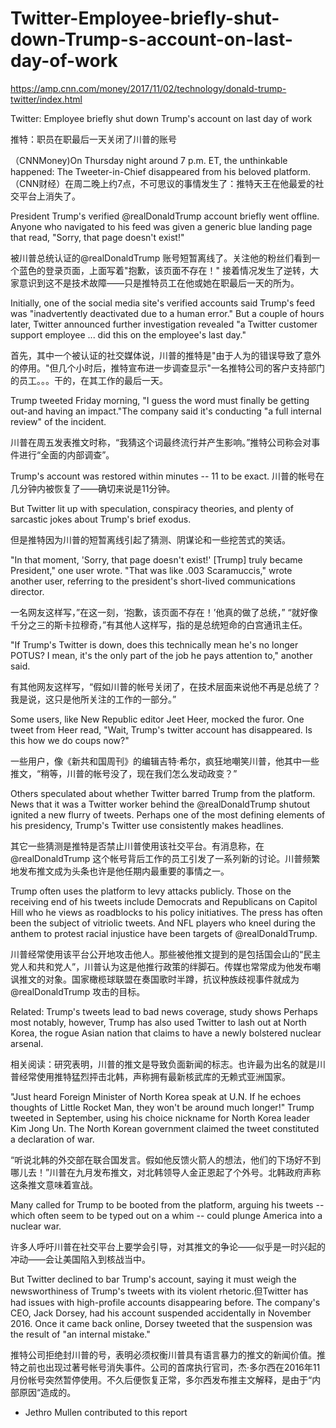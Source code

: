 # Twitter-Employee-briefly-shut-down-Trump-s-account-on-last-day-of-work
https://amp.cnn.com/money/2017/11/02/technology/donald-trump-twitter/index.html

Twitter: Employee briefly shut down Trump's account on last day of work

推特：职员在职最后一天关闭了川普的账号

（CNNMoney)On Thursday night around 7 p.m. ET, the unthinkable happened: The Tweeter-in-Chief disappeared from his beloved platform.
（CNN财经）在周二晚上约7点，不可思议的事情发生了：推特天王在他最爱的社交平台上消失了。

President Trump's verified @realDonaldTrump account briefly went offline. Anyone who navigated to his feed was given a generic blue landing page that read, "Sorry, that page doesn't exist!"

被川普总统认证的@realDonaldTrump 账号短暂离线了。关注他的粉丝们看到一个蓝色的登录页面，上面写着"抱歉，该页面不存在！"
接着情况发生了逆转，大家意识到这不是技术故障——只是推特员工在他或她在职最后一天的所为。

Initially, one of the social media site's verified accounts said Trump's feed was "inadvertently deactivated due to a human error." But a couple of hours later, Twitter announced further investigation revealed "a Twitter customer support employee ... did this on the employee's last day."

首先，其中一个被认证的社交媒体说，川普的推特是"由于人为的错误导致了意外的停用。"但几个小时后，推特宣布进一步调查显示"一名推特公司的客户支持部门的员工。。。干的，在其工作的最后一天。

Trump tweeted Friday morning, "I guess the word must finally be getting out-and having an impact."The company said it's conducting "a full internal review" of the incident.

川普在周五发表推文时称，“我猜这个词最终流行并产生影响。”推特公司称会对事件进行“全面的内部调查”。

Trump's account was restored within minutes -- 11 to be exact.
川普的帐号在几分钟内被恢复了——确切来说是11分钟。

But Twitter lit up with speculation, conspiracy theories, and plenty of sarcastic jokes about Trump's brief exodus.

但是推特因为川普的短暂离线引起了猜测、阴谋论和一些挖苦式的笑话。

"In that moment, 'Sorry, that page doesn't exist!' [Trump] truly became President," one user wrote.
"That was like .003 Scaramuccis," wrote another user, referring to the president's short-lived communications director.

一名网友这样写，”在这一刻，‘抱歉，该页面不存在！’他真的做了总统，”
“就好像千分之三的斯卡拉穆奇，”有其他人这样写，指的是总统短命的白宫通讯主任。

"If Trump's Twitter is down, does this technically mean he's no longer POTUS? I mean, it's the only part of the job he pays attention to," another said.

有其他网友这样写，“假如川普的帐号关闭了，在技术层面来说他不再是总统了？我是说，这只是他所关注的工作的一部分。”

Some users, like New Republic editor Jeet Heer, mocked the furor. One tweet from Heer read, "Wait, Trump's twitter account has disappeared. Is this how we do coups now?"

一些用户，像《新共和国周刊》的编辑吉特·希尔，疯狂地嘲笑川普，他其中一些推文，“稍等，川普的帐号没了，现在我们怎么发动政变？”

Others speculated about whether Twitter barred Trump from the platform. News that it was a Twitter worker behind the @realDonaldTrump shutout ignited a new flurry of tweets. Perhaps one of the most defining elements of his presidency, Trump's Twitter use consistently makes headlines.

其它一些猜测是推特是否禁止川普使用该社交平台。有消息称，在@realDonaldTrump 这个帐号背后工作的员工引发了一系列新的讨论。川普频繁地发布推文成为头条也许是他任期内最重要的事情之一。

Trump often uses the platform to levy attacks publicly. Those on the receiving end of his tweets include Democrats and Republicans on Capitol Hill who he views as roadblocks to his policy initiatives. The press has often been the subject of vitriolic tweets. And NFL players who kneel during the anthem to protest racial injustice have been targets of @realDonaldTrump.

川普经常使用该平台公开地攻击他人。那些被他推文提到的是包括国会山的“民主党人和共和党人”，川普认为这是他推行政策的绊脚石。传媒也常常成为他发布嘲讽推文的对象。国家橄榄球联盟在奏国歌时半蹲，抗议种族歧视事件就成为@realDonaldTrump 攻击的目标。


Related: Trump's tweets lead to bad news coverage, study shows
Perhaps most notably, however, Trump has also used Twitter to lash out at North Korea, the rogue Asian nation that claims to have a newly bolstered nuclear arsenal.

相关阅读：研究表明，川普的推文是导致负面新闻的标志。也许最为出名的就是川普经常使用推特猛烈抨击北韩，声称拥有最新核武库的无赖式亚洲国家。

"Just heard Foreign Minister of North Korea speak at U.N. If he echoes thoughts of Little Rocket Man, they won't be around much longer!" Trump tweeted in September, using his choice nickname for North Korea leader Kim Jong Un. The North Korean government claimed the tweet constituted a declaration of war.

“听说北韩的外交部在联合国发言。假如他反馈火箭人的想法，他们的下场好不到哪儿去！”川普在九月发布推文，对北韩领导人金正恩起了个外号。北韩政府声称这条推文意味着宣战。

Many called for Trump to be booted from the platform, arguing his tweets -- which often seem to be typed out on a whim -- could plunge America into a nuclear war.

许多人呼吁川普在社交平台上要学会引导，对其推文的争论——似乎是一时兴起的冲动——会让美国陷入到核战当中。

But Twitter declined to bar Trump's account, saying it must weigh the newsworthiness of Trump's tweets with its violent rhetoric.但Twitter has had issues with high-profile accounts disappearing before. The company's CEO, Jack Dorsey, had his account suspended accidentally in November 2016. Once it came back online, Dorsey tweeted that the suspension was the result of "an internal mistake."

推特公司拒绝封川普的号，表明必须权衡川普具有语言暴力的推文的新闻价值。推特之前也出现过著号帐号消失事件。公司的首席执行官司，杰·多尔西在2016年11月份帐号突然暂停使用。不久后便恢复正常，多尔西发布推主文解释，是由于“内部原因“造成的。

- Jethro Mullen contributed to this report

